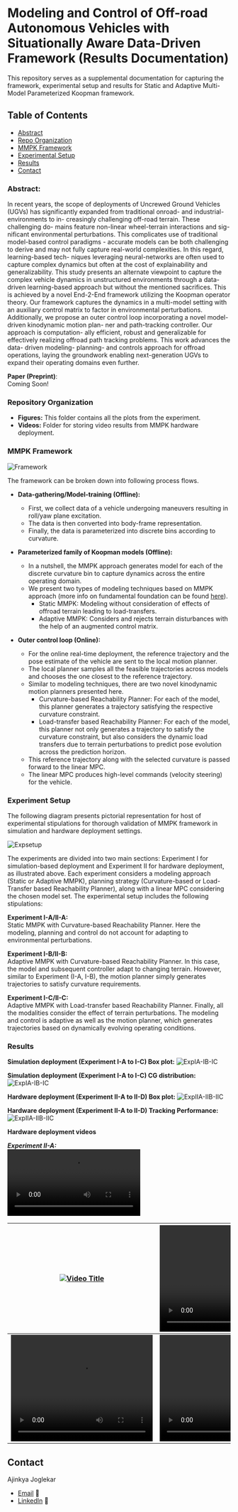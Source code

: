 # Modeling and Control of Off-road Autonomous Vehicles with Situationally Aware Data-Driven Framework (Results Documentation)
This repository serves as a supplemental documentation for capturing the framework, 
experimental setup and results for 
Static and Adaptive Multi-Model Parameterized Koopman framework.

## Table of Contents
- [Abstract](#abstract)
- [Repo Organization](#repository-organization)
- [MMPK Framework](#mmpk-framework)
- [Experimental Setup](#experiment-setup)
- [Results](#results)
- [Contact](#contact)


### Abstract:
In recent years, the scope of deployments of
Uncrewed Ground Vehicles (UGVs) has significantly expanded
from traditional onroad- and industrial- environments to in-
creasingly challenging off-road terrain. These challenging do-
mains feature non-linear wheel-terrain interactions and sig-
nificant environmental perturbations. This complicates use of
traditional model-based control paradigms - accurate models
can be both challenging to derive and may not fully capture
real-world complexities. In this regard, learning-based tech-
niques leveraging neural-networks are often used to capture
complex dynamics but often at the cost of explainability and
generalizability. This study presents an alternate viewpoint
to capture the complex vehicle dynamics in unstructured
environments through a data-driven learning-based approach
but without the mentioned sacrifices. This is achieved by a novel
End-2-End framework utilizing the Koopman operator theory.
Our framework captures the dynamics in a multi-model setting
with an auxiliary control matrix to factor in environmental
perturbations. Additionally, we propose an outer control loop
incorporating a novel model-driven kinodynamic motion plan-
ner and path-tracking controller. Our approach is computation-
ally efficient, robust and generalizable for effectively realizing
offroad path tracking problems. This work advances the data-
driven modeling- planning- and controls approach for offroad
operations, laying the groundwork enabling next-generation
UGVs to expand their operating domains even further.

**Paper (Preprint)**: </br>
Coming Soon!


### Repository Organization
- **Figures:** This folder contains all the plots from the experiment. 
- **Videos:** Folder for storing video results from MMPK hardware deployment.

### MMPK Framework

![Framework](./Figures/MMPK_Offroad_Workflow.png)

The framework can be broken down into following process flows.</br>

- **Data-gathering/Model-training (Offline):** 
  - First, we collect data of a vehicle undergoing maneuvers resulting in roll/yaw plane excitation.
  - The data is then converted into body-frame representation.
  - Finally, the data is parameterized into discrete bins according to curvature.
  
- **Parameterized family of Koopman models (Offline):** 
  - In a nutshell, the MMPK approach generates model for each of the discrete curvature bin to capture dynamics across the entire operating domain.
  - We present two types of modeling techniques based on MMPK approach (more info on fundamental foundation can be found [here](https://www.researchgate.net/publication/380152547_Expanding_Autonomous_Ground_Vehicle_Navigation_Capabilities_through_a_Multi-Model_Parameterized_Koopman_Framework)).
     - Static MMPK: Modeling without consideration of effects of offroad terrain leading to load-transfers.
     - Adaptive MMPK: Considers and rejects terrain disturbances with the help of an augmented control matrix.
  
- **Outer control loop (Online):** 
  - For the online real-time deployment, the reference trajectory and the pose estimate of the vehicle are sent to the local motion planner.
  - The local planner samples all the feasible trajectories across models and chooses the one closest to the reference trajectory.
  - Similar to modeling techniques, there are two novel kinodynamic motion planners presented here.
    - Curvature-based Reachability Planner: For each of the model, this planner generates a trajectory satisfying the respective curvature constraint.
    - Load-transfer based Reachability Planner: For each of the model, this planner not only generates a trajectory to satisfy the curvature constraint, but also considers the dynamic load transfers due to terrain perturbations to predict pose evolution across the prediction horizon.
  - This reference trajectory along with the selected curvature is passed forward to the linear MPC.
  - The linear MPC produces high-level commands (velocity steering) for the vehicle.



### Experiment Setup
The following diagram presents pictorial representation for host of experimental stipulations for thorough
validation of MMPK framework in simulation and hardware deployment settings.

![Expsetup](./Figures/Exp_setup_canva.png)

The experiments are divided into two main sections: Experiment I for simulation-based deployment and Experiment II for hardware deployment, as illustrated above. Each experiment considers a modeling approach (Static or Adaptive MMPK), planning strategy (Curvature-based or Load-Transfer based Reachability Planner), along with a linear MPC considering the chosen model set. The experimental setup includes the following stipulations:


**Experiment I-A/II-A:**<br>
Static MMPK with Curvature-based Reachability Planner. 
Here the modeling, planning and control do not account for adapting to environmental perturbations.




**Experiment I-B/II-B:** <br> 
Adaptive MMPK with Curvature-based Reachability Planner. In this case, the model and subsequent controller adapt to changing terrain. However, similar to Experiment (I-A, I-B), the motion planner simply generates trajectories to satisfy curvature requirements.



**Experiment I-C/II-C:** <br>
Adaptive MMPK with Load-transfer based Reachability Planner. Finally, all the modalities consider the effect of terrain perturbations. The modeling and control is adaptive as well as the motion planner, which generates trajectories based on dynamically evolving operating conditions.


### Results
**Simulation deployment (Experiment I-A to I-C) Box plot:**
![ExpIA-IB-IC](./Figures/Exp%20I-A_vs_Exp%20I-B%20_vs_Exp%20I-C.png)


**Simulation deployment (Experiment I-A to I-C) CG distribution:**
![ExpIA-IB-IC](./Figures/CG_distribution_1ABC_N_3.png)

**Hardware deployment (Experiment II-A to II-D) Box plot:**
![ExpIIA-IIB-IIC](./Figures/Exp%20II-A_vs_Exp%20II-B%20_vs_Exp%20II-C.png)


**Hardware deployment (Experiment II-A to II-D) Tracking Performance:**
![ExpIIA-IIB-IIC](./Figures/Exp_IIA_B_C_tracking_annotated_v3.png)

**Hardware deployment videos** <br>

***Experiment II-A:*** <br>
![Exp II-A Run 1](./Videos/Exp%20II-A/Run1.mp4)

| [![Video Title](https://youtu.be/TAX-1FG5c20/0.jpg)](https://youtu.be/TAX-1FG5c20) |<video src="./Videos/Exp II-A/Run1.mp4" width="320" height="240" controls></video>     |
|------------------------------------------------------------------------------------------------------------------------------------------------------------------------------------------------------------------|-----|
| <video src="./Videos/Exp II-A/Run1.mp4" width="320" height="240" controls></video>                                                                                                                               | <video src="./Videos/Exp II-A/Run1.mp4" width="320" height="240" controls></video>    |


## Contact
Ajinkya Joglekar
- [Email](mailto:ajoglek@clemson.edu) 📧
- [LinkedIn](https://www.linkedin.com/in/ajinkyajoglekar/) 🔗



[//]: # ()
[//]: # (```bibtex)

[//]: # ()
[//]: # ()
[//]: # (@article{AutoDRIVE-Ecosystem-2023,)

[//]: # (author = {Samak, Tanmay and Samak, Chinmay and Kandhasamy, Sivanathan and Krovi, Venkat and Xie, Ming},)

[//]: # (title = {AutoDRIVE: A Comprehensive, Flexible and Integrated Digital Twin Ecosystem for Autonomous Driving Research &amp; Education},)

[//]: # (journal = {Robotics},)

[//]: # (volume = {12},)

[//]: # (year = {2023},)

[//]: # (number = {3},)

[//]: # (article-number = {77},)

[//]: # (url = {https://www.mdpi.com/2218-6581/12/3/77},)

[//]: # (issn = {2218-6581},)

[//]: # (doi = {10.3390/robotics12030077})

[//]: # (})

[//]: # (```)